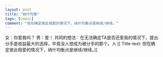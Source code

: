 ```yaml
---
layout: post
title: "纳什均衡"
tags: [comic]
comment: "但在确定彼此相爱的情况下，纳什均衡点是继续/继续。"
---
```

女：你爱我吗？
男：爱！
共同的想法：在无法确定TA是否还爱我的情况下，提出分手是收益最大的选择，毕竟没人想成为被分手的那个。人
[[ Title-text: 但在确定彼此相爱的情况下，纳什均衡点是继续/继续。]]